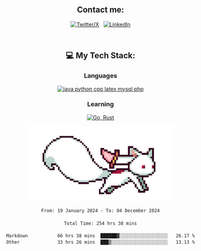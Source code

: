 

<div align="center">

## Contact me:

[![Twitter/X](https://skillicons.dev/icons?i=twitter)](https://twitter.com/erikskopp) &nbsp;
[![LinkedIn](https://skillicons.dev/icons?i=linkedin)](www.linkedin.com/in/erik-skopp) 

<div align="center">
<br>

## 💻 My Tech Stack:

### Languages

[![java python cpp latex mysql php](https://skillicons.dev/icons?i=java,python,cpp,latex,mysql,php)](https://skillicons.dev)

### Learning

[![Go, Rust](https://skillicons.dev/icons?i=go,rust)](https://skillicons.dev)

<center>

<img src="kyubey.gif" alt="Alt-Text" title="" >

</center>


<!--START_SECTION:waka-->

```txt
From: 19 January 2024 - To: 04 December 2024

Total Time: 254 hrs 38 mins

Markdown           66 hrs 38 mins  ██████▓░░░░░░░░░░░░░░░░░░   26.17 %
Other              33 hrs 26 mins  ███▒░░░░░░░░░░░░░░░░░░░░░   13.13 %
```

<!--END_SECTION:waka-->

